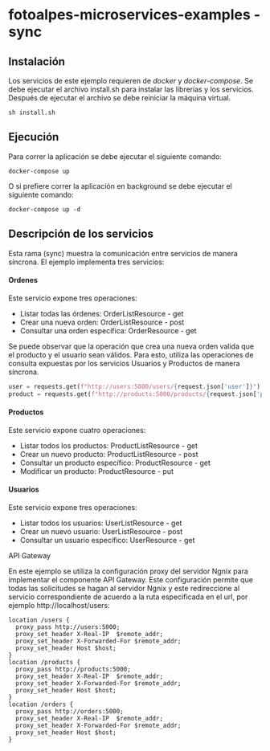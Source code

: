 # fotoalpes-microservices-examples - sync

## Instalación

Los servicios de este ejemplo requieren de *docker* y *docker-compose*. Se debe ejecutar el archivo install.sh para instalar las librerías y los servicios. Después de ejecutar el archivo se debe reiniciar la máquina virtual.

```
sh install.sh
```

## Ejecución

Para correr la aplicación se debe ejecutar el siguiente comando:


```
docker-compose up
```

O si prefiere correr la aplicación en background se debe ejecutar el siguiente comando:

```
docker-compose up -d
```



## Descripción de los servicios

Esta rama (sync) muestra la comunicación entre servicios de manera síncrona. El ejemplo implementa tres servicios:

#### Ordenes

Este servicio expone tres operaciones:

- Listar todas las órdenes: OrderListResource - get
- Crear una nueva orden: OrderListResource - post
- Consultar una orden específica: OrderResource - get

Se puede observar que la operación que crea una nueva orden valida que el producto y el usuario sean válidos. Para esto, utiliza las operaciones de consulta expuestas por los servicios Usuarios y Productos de manera síncrona.

```python
user = requests.get(f"http://users:5000/users/{request.json['user']}")
product = requests.get(f"http://products:5000/products/{request.json['product']}")
```

#### Productos

Este servicio expone cuatro operaciones:

- Listar todos los productos: ProductListResource - get
- Crear un nuevo producto: ProductListResource - post
- Consultar un producto específico: ProductResource - get
- Modificar un producto: ProductResource - put

#### Usuarios

Este servicio expone tres operaciones:

- Listar todos los usuarios: UserListResource - get
- Crear un nuevo usuario: UserListResource - post
- Consultar un usuario específico: UserResource - get

API Gateway

En este ejemplo se utiliza la configuración proxy del servidor Ngnix para implementar el componente API Gateway. Este configuración permite que todas las solicitudes se hagan al servidor Ngnix y este redireccione al servicio correspondiente de acuerdo a la ruta especificada en el url, por ejemplo http://localhost/users:

```
location /users {
  proxy_pass http://users:5000;
  proxy_set_header X-Real-IP  $remote_addr;
  proxy_set_header X-Forwarded-For $remote_addr;
  proxy_set_header Host $host;
}
location /products {
  proxy_pass http://products:5000;
  proxy_set_header X-Real-IP  $remote_addr;
  proxy_set_header X-Forwarded-For $remote_addr;
  proxy_set_header Host $host;
}
location /orders {
  proxy_pass http://orders:5000;
  proxy_set_header X-Real-IP  $remote_addr;
  proxy_set_header X-Forwarded-For $remote_addr;
  proxy_set_header Host $host;
}
```


